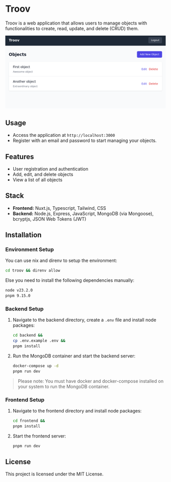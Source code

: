 # Troov

Troov is a web application that allows users to manage objects with functionalities to create, read, update, and delete (CRUD) them.

<img src="screenshot.png" alt="Screenshot" />

## Usage

- Access the application at `http://localhost:3000`
- Register with an email and password to start managing your objects.

## Features

- User registration and authentication
- Add, edit, and delete objects
- View a list of all objects

## Stack

- **Frontend:** Nuxt.js, Typescript, Tailwind, CSS
- **Backend:** Node.js, Express, JavaScript, MongoDB (via Mongoose), bcryptjs, JSON Web Tokens (JWT)

## Installation

### Environment Setup

You can use nix and direnv to setup the environment:
```bash
cd troov && direnv allow
```

Else you need to install the following dependencies manually:
```bash
node v23.2.0
pnpm 9.15.0
```

### Backend Setup

1. Navigate to the backend directory, create a `.env` file and install node packages:
   ```bash
   cd backend &&
   cp .env.example .env &&
   pnpm install
   ```

2. Run the MongoDB container and start the backend server:
   ```bash
   docker-compose up -d
   pnpm run dev
   ```

> Please note: You must have docker and docker-compose installed on your system to run the MongoDB container.

### Frontend Setup

1. Navigate to the frontend directory and install node packages:
   ```bash
   cd frontend &&
   pnpm install
   ```

2. Start the frontend server:
   ```bash
   pnpm run dev
   ```

## License

This project is licensed under the MIT License.
